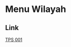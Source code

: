 # Menu Wilayah

## Link

[TPS 001](https://github.com/gigit-pemilu/pemilu-2024-96-papua-barat-daya/tree/main/pilpres/hitung-suara/sub/96-papua-barat-daya/sub/01-sorong/sub/55-sayosa-timur/sub/2002-klawana-kec-sayosa-timur/sub/001-tps)

